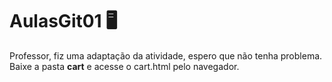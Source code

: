 # AulasGit01 :desktop_computer:
 Professor, fiz uma adaptação da atividade, espero que não tenha problema. <br>
 Baixe a pasta **cart** e acesse o cart.html pelo navegador.
